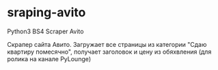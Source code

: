 # sraping-avito
Python3 BS4 Scraper Avito 

Скрапер сайта Авито. Загружает все страницы из категории "Сдаю квартиру помесячно", получает заголовок и цену из обяхвления (для ролика на канале PyLounge) 
